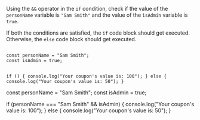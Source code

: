 Using the `&&` operator
in the `if` condition,
check if the value of the
`personName` variable is `"Sam Smith"`
and the value of the
`isAdmin` variable is `true`.

If both the conditions are satisfied,
the `if` code block
should get executed.
Otherwise, the `else` code block
should get executed.

<codeblock language="javascript" type="exercise" testMode="fixedInput">
<code>
const personName = "Sam Smith";
const isAdmin = true;

if () {
  console.log("Your coupon's value is: 100");
} else {
  console.log("Your coupon's value is: 50");
}
</code>

<solution>
const personName = "Sam Smith";
const isAdmin = true;

if (personName === "Sam Smith" && isAdmin) {
  console.log("Your coupon's value is: 100");
} else {
  console.log("Your coupon's value is: 50");
}
</solution>
</codeblock>